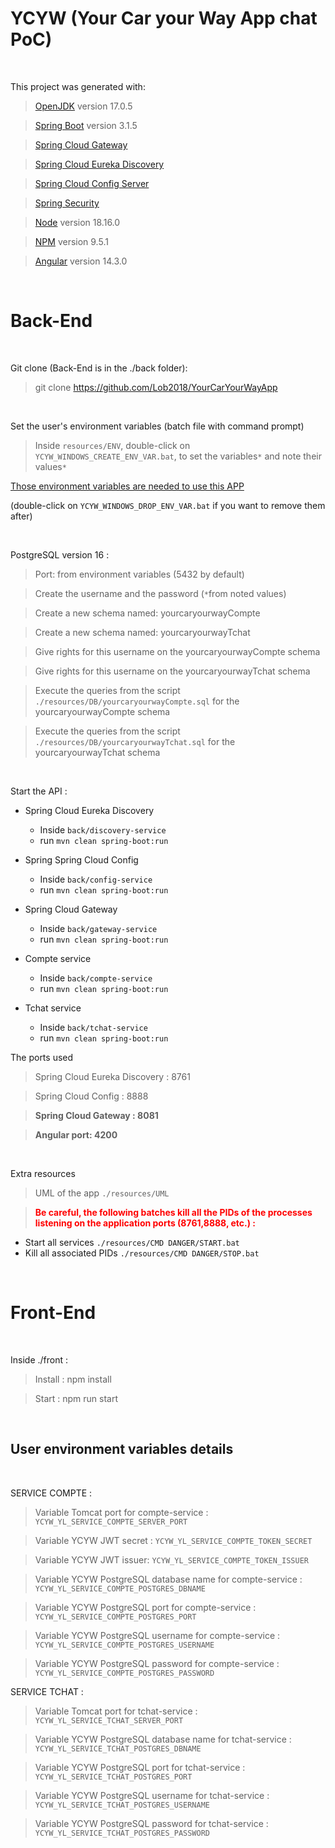 # YCYW (Your Car your Way App chat PoC)

</br>

This project was generated with:

> [OpenJDK](https://openjdk.org/projects/jdk/17/) version 17.0.5

> [Spring Boot](https://spring.io/projects/spring-boot) version 3.1.5

> [Spring Cloud Gateway](https://spring.io/projects/spring-cloud-gateway)

> [Spring Cloud Eureka Discovery](https://spring.io/projects/spring-cloud-netflix)

> [Spring Cloud Config Server](https://spring.io/projects/spring-cloud-config)

> [Spring Security](https://spring.io/projects/spring-security)

> [Node](https://nodejs.org/docs/v18.16.0/api/) version 18.16.0

> [NPM](https://docs.npmjs.com/cli/v9/commands/npm?v=true) version 9.5.1

> [Angular](https://github.com/angular/angular/tree/14.3.0) version 14.3.0

</br>

# Back-End

</br>

Git clone (Back-End is in the ./back folder):

> git clone https://github.com/Lob2018/YourCarYourWayApp

</br>

Set the user's environment variables (batch file with command prompt)

> Inside `resources/ENV`, double-click on `YCYW_WINDOWS_CREATE_ENV_VAR.bat`, to set the variables`*` and note their values`*`

[Those environment variables are needed to use this APP](#user-environment-variables-details)

(double-click on `YCYW_WINDOWS_DROP_ENV_VAR.bat` if you want to remove them after)

</br>

PostgreSQL version 16 :

> Port: from environment variables (5432 by default)

> Create the username and the password (`*`from noted values)

> Create a new schema named: yourcaryourwayCompte

> Create a new schema named: yourcaryourwayTchat

> Give rights for this username on the yourcaryourwayCompte schema

> Give rights for this username on the yourcaryourwayTchat schema

> Execute the queries from the script `./resources/DB/yourcaryourwayCompte.sql` for the yourcaryourwayCompte schema

> Execute the queries from the script `./resources/DB/yourcaryourwayTchat.sql` for the yourcaryourwayTchat schema

</br>

Start the API :

* Spring Cloud Eureka Discovery
  * Inside `back/discovery-service` 
  * run `mvn clean spring-boot:run`

* Spring Spring Cloud Config
  * Inside `back/config-service` 
  * run `mvn clean spring-boot:run`

* Spring Cloud Gateway
  * Inside `back/gateway-service` 
  * run `mvn clean spring-boot:run`

* Compte service
  * Inside `back/compte-service` 
  * run `mvn clean spring-boot:run`

* Tchat service
  * Inside `back/tchat-service` 
  * run `mvn clean spring-boot:run`

The ports used

> Spring Cloud Eureka Discovery : 8761

> Spring Cloud Config : 8888

> **Spring Cloud Gateway : 8081**

> **Angular port: 4200**

</br>

Extra resources

> UML of the app `./resources/UML`

>**<span style="color:red;">Be careful, the following batches kill all the PIDs of the processes listening on the application ports (8761,8888, etc.) :</span>**

* Start all services `./resources/CMD DANGER/START.bat`
* Kill all associated PIDs `./resources/CMD DANGER/STOP.bat`

</br>

# Front-End

</br>

Inside ./front :

> Install : npm install

> Start : npm run start

</br>

## User environment variables details

</br>

SERVICE COMPTE :

> Variable Tomcat port for compte-service : `YCYW_YL_SERVICE_COMPTE_SERVER_PORT`

> Variable YCYW JWT secret : `YCYW_YL_SERVICE_COMPTE_TOKEN_SECRET`

> Variable YCYW JWT issuer: `YCYW_YL_SERVICE_COMPTE_TOKEN_ISSUER`

> Variable  YCYW PostgreSQL database name for compte-service : `YCYW_YL_SERVICE_COMPTE_POSTGRES_DBNAME`

> Variable YCYW PostgreSQL port for compte-service : `YCYW_YL_SERVICE_COMPTE_POSTGRES_PORT`

> Variable YCYW PostgreSQL username for compte-service : `YCYW_YL_SERVICE_COMPTE_POSTGRES_USERNAME`

> Variable YCYW PostgreSQL password for compte-service : `YCYW_YL_SERVICE_COMPTE_POSTGRES_PASSWORD`

SERVICE TCHAT :

> Variable Tomcat port for tchat-service : `YCYW_YL_SERVICE_TCHAT_SERVER_PORT`

> Variable YCYW PostgreSQL database name for tchat-service : `YCYW_YL_SERVICE_TCHAT_POSTGRES_DBNAME`

> Variable YCYW PostgreSQL port for tchat-service : `YCYW_YL_SERVICE_TCHAT_POSTGRES_PORT`

> Variable YCYW PostgreSQL username for tchat-service : `YCYW_YL_SERVICE_TCHAT_POSTGRES_USERNAME`

> Variable YCYW PostgreSQL password for tchat-service :  `YCYW_YL_SERVICE_TCHAT_POSTGRES_PASSWORD`

</br>
